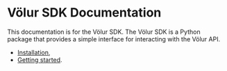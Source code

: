 # Völur SDK Documentation

This documentation is for the Völur SDK. The Völur SDK is a Python
package that provides a simple interface for interacting with the Völur API.

- [Installation](installation.md),
- [Getting started](getting-started.md).
